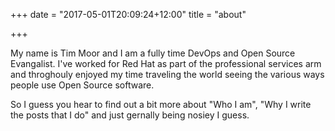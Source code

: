+++
date = "2017-05-01T20:09:24+12:00"
title = "about"

+++

My name is Tim Moor and I am a fully time DevOps and Open Source Evangalist. I've worked for Red Hat as part of the professional services arm and throghouly enjoyed my time traveling the world seeing the various ways people use Open Source software. 

So I guess you hear to find out a bit more about "Who I am", "Why I write the posts that I do" and just gernally being nosiey I guess.
